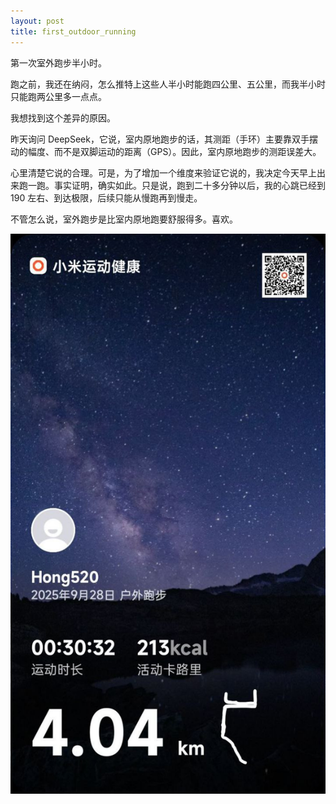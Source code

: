 ```yaml
---
layout: post
title: first_outdoor_running
---
```


第一次室外跑步半小时。

跑之前，我还在纳闷，怎么推特上这些人半小时能跑四公里、五公里，而我半小时只能跑两公里多一点点。

我想找到这个差异的原因。

昨天询问 DeepSeek，它说，室内原地跑步的话，其测距（手环）主要靠双手摆动的幅度、而不是双脚运动的距离（GPS）。因此，室内原地跑步的测距误差大。

心里清楚它说的合理。可是，为了增加一个维度来验证它说的，我决定今天早上出来跑一跑。事实证明，确实如此。只是说，跑到二十多分钟以后，我的心跳已经到 190 左右、到达极限，后续只能从慢跑再到慢走。

不管怎么说，室外跑步是比室内原地跑要舒服得多。喜欢。

![first-outdoor-running](https://github.com/ciceroxiao/hong525/blob/main/_screenshots/first-outdoor-running.jpg?raw=true)
